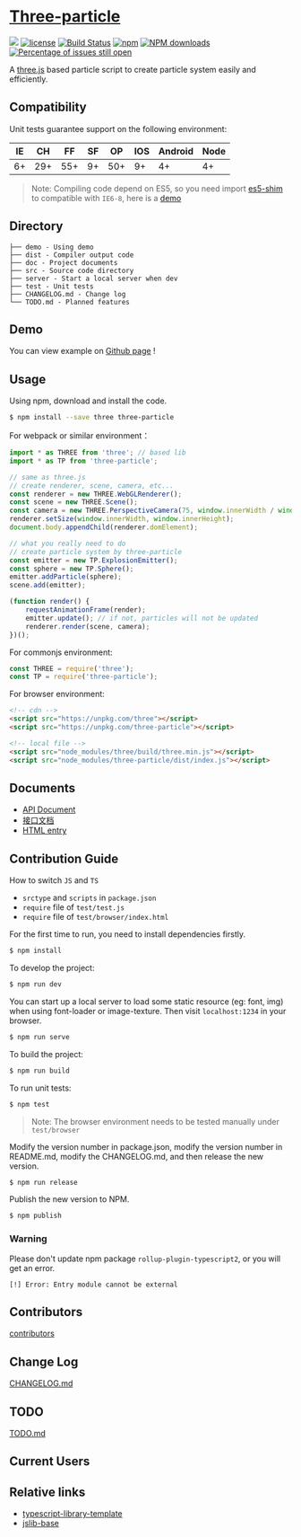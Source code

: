 # [Three-particle](https://github.com/GurifYuanin/three-particle)
[![](https://img.shields.io/badge/Powered%20by-three%20particle-brightgreen.svg)](https://github.com/GurifYuanin/three-particle)
[![license](https://img.shields.io/badge/license-MIT-blue.svg)](https://github.com/GurifYuanin/three-particle/blob/master/LICENSE)
[![Build Status](https://travis-ci.org/GurifYuanin/three-particle.svg?branch=master)](https://travis-ci.org/GurifYuanin/three-particle)
[![npm](https://img.shields.io/badge/npm-6.9.0-orange.svg)](https://www.npmjs.com/package/three-particle)
[![NPM downloads](http://img.shields.io/npm/dm/three-particle.svg?style=flat-square)](http://www.npmtrends.com/three-particle)
[![Percentage of issues still open](http://isitmaintained.com/badge/open/GurifYuanin/three-particle.svg)](http://isitmaintained.com/project/GurifYuanin/three-particle "Percentage of issues still open")

A [three.js](https://github.com/mrdoob/three.js) based particle script to create particle system easily and efficiently.

## Compatibility
Unit tests guarantee support on the following environment:

| IE   | CH   | FF   | SF   | OP   | IOS  | Android   | Node  |
| ---- | ---- | ---- | ---- | ---- | ---- | ---- | ----- |
| 6+   | 29+  | 55+  | 9+   | 50+  | 9+   | 4+   | 4+    |

> Note: Compiling code depend on ES5, so you need import [es5-shim](http://github.com/es-shims/es5-shim/) to compatible with `IE6-8`, here is a [demo](./demo/demo-global.html)

## Directory
```
├── demo - Using demo
├── dist - Compiler output code
├── doc - Project documents
├── src - Source code directory
├── server - Start a local server when dev
├── test - Unit tests
├── CHANGELOG.md - Change log
└── TODO.md - Planned features
```

## Demo
You can view example on [Github page](https://gurifyuanin.github.io/three-particle/demo/) !

## Usage

Using npm, download and install the code. 

```bash
$ npm install --save three three-particle
```

For webpack or similar environment：

```js
import * as THREE from 'three'; // based lib
import * as TP from 'three-particle';

// same as three.js
// create renderer, scene, camera, etc...
const renderer = new THREE.WebGLRenderer();
const scene = new THREE.Scene();
const camera = new THREE.PerspectiveCamera(75, window.innerWidth / window.innerHeight, 0.1, 1000);
renderer.setSize(window.innerWidth, window.innerHeight);
document.body.appendChild(renderer.domElement);

// what you really need to do
// create particle system by three-particle
const emitter = new TP.ExplosionEmitter();
const sphere = new TP.Sphere();
emitter.addParticle(sphere);
scene.add(emitter);

(function render() {
    requestAnimationFrame(render);
    emitter.update(); // if not, particles will not be updated
    renderer.render(scene, camera);
})();
```

For commonjs environment:

```js
const THREE = require('three');
const TP = require('three-particle');
```

For browser environment:

```html
<!-- cdn -->
<script src="https://unpkg.com/three"></script>
<script src="https://unpkg.com/three-particle"></script>

<!-- local file -->
<script src="node_modules/three/build/three.min.js"></script>
<script src="node_modules/three-particle/dist/index.js"></script>
```

## Documents
+ [API Document](./doc/api.md)
+ [接口文档](./doc/api.zh-CN.md)
+ [HTML entry](https://gurifyuanin.github.io/three-particle/doc/index.html)

## Contribution Guide

How to switch `JS` and `TS`

- `srctype` and `scripts` in `package.json`
- `require` file of `test/test.js`
- `require` file of `test/browser/index.html`

For the first time to run, you need to install dependencies firstly.

```bash
$ npm install
```

To develop the project:
```bash
$ npm run dev
```

You can start up a local server to load some static resource (eg: font, img) when using font-loader or image-texture.
Then visit `localhost:1234` in your browser.
```bash
$ npm run serve
```

To build the project:

```bash
$ npm run build
```

To run unit tests:

```bash
$ npm test
```

> Note: The browser environment needs to be tested manually under ```test/browser```

Modify the version number in package.json, modify the version number in README.md, modify the CHANGELOG.md, and then release the new version.

```bash
$ npm run release
```

Publish the new version to NPM.

```bash
$ npm publish
```

### Warning
Please don't update npm package `rollup-plugin-typescript2`, or you will get an error.
```shell
[!] Error: Entry module cannot be external
```

## Contributors

[contributors](https://github.com/GurifYuanin/three-particle/graphs/contributors)

## Change Log
[CHANGELOG.md](./CHANGELOG.md)

## TODO
[TODO.md](./TODO.md)

## Current Users


## Relative links

- [typescript-library-template](https://github.com/jiumao-fe/typescript-library-template)
- [jslib-base](https://github.com/yanhaijing/jslib-base)
